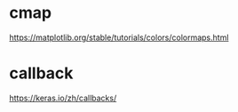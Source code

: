 # cmap
https://matplotlib.org/stable/tutorials/colors/colormaps.html

# callback
https://keras.io/zh/callbacks/
